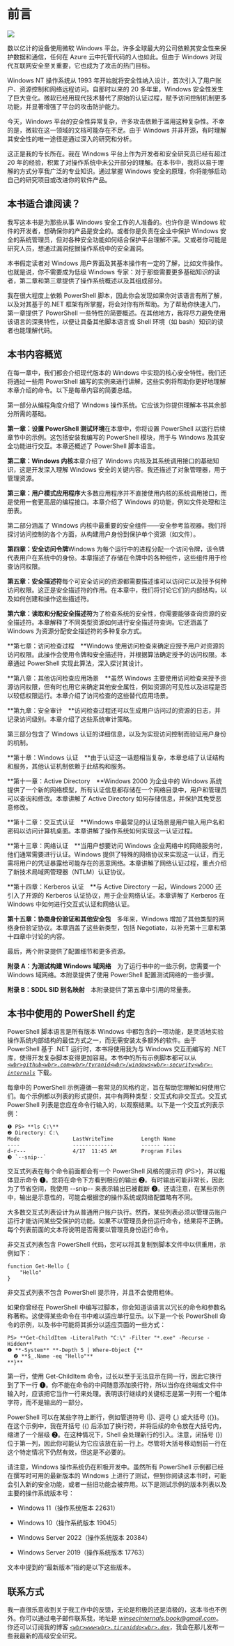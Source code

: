 

# 前言



![](img/chapter.jpg)

数以亿计的设备使用微软 Windows 平台。许多全球最大的公司依赖其安全性来保护数据和通信，任何在 Azure 云中托管代码的人也如此。但由于 Windows 对现代互联网安全至关重要，它也成为了攻击的热门目标。

Windows NT 操作系统从 1993 年开始就将安全性纳入设计，首次引入了用户账户、资源控制和网络远程访问。自那时以来的 20 多年里，Windows 安全性发生了巨大变化。微软已经用现代技术替代了原始的认证过程，赋予访问控制机制更多功能，并显著增强了平台的攻击防护能力。

今天，Windows 平台的安全性异常复杂，许多攻击依赖于滥用这种复杂性。不幸的是，微软在这一领域的文档可能存在不足。由于 Windows 并非开源，有时理解其安全性的唯一途径是通过深入的研究和分析。

这正是我的专长所在。我在 Windows 平台上作为开发者和安全研究员已经有超过 20 年的经验，积累了对操作系统中未公开部分的理解。在本书中，我将以易于理解的方式分享我广泛的专业知识。通过掌握 Windows 安全的原理，你将能够启动自己的研究项目或改进你的软件产品。

## 本书适合谁阅读？

我写这本书是为那些从事 Windows 安全工作的人准备的。也许你是 Windows 软件的开发者，想确保你的产品是安全的。或者你是负责在企业中保护 Windows 安全的系统管理员，但对各种安全功能如何结合保护平台理解不深。又或者你可能是研究人员，想通过漏洞挖掘操作系统中的安全漏洞。

本书假定读者对 Windows 用户界面及其基本操作有一定的了解，比如文件操作。也就是说，你不需要成为低级 Windows 专家：对于那些需要更多基础知识的读者，第二章和第三章提供了操作系统概述以及其组成部分。

我在很大程度上依赖 PowerShell 脚本，因此你会发现如果你对该语言有所了解，以及对其基于的.NET 框架有所掌握，将会对你有所帮助。为了帮助你快速入门，第一章提供了 PowerShell 一些特性的简要概述。在其他地方，我将尽力避免使用该语言的深奥特性，以便让具备其他脚本语言或 Shell 环境（如 bash）知识的读者也能理解代码。

## 本书内容概览

在每一章中，我们都会介绍现代版本的 Windows 中实现的核心安全特性。我们还将通过一些用 PowerShell 编写的实例来进行讲解，这些实例将帮助你更好地理解本章介绍的命令。以下是每章内容的简要总结。

第一部分从编程角度介绍了 Windows 操作系统。它应该为你提供理解本书其余部分所需的基础。

**第一章：设置 PowerShell 测试环境**在本章中，你将设置 PowerShell 以运行后续章节中的示例。这包括安装我编写的 PowerShell 模块，用于与 Windows 及其安全功能进行交互。本章还概述了 PowerShell 脚本语言。

**第二章：Windows 内核**本章介绍了 Windows 内核及其系统调用接口的基础知识，这是开发深入理解 Windows 安全的关键内容。我还描述了对象管理器，用于管理资源。

**第三章：用户模式应用程序**大多数应用程序并不直接使用内核的系统调用接口，而是使用一套更高层的编程接口。本章介绍了 Windows 的功能，例如文件处理和注册表。

第二部分涵盖了 Windows 内核中最重要的安全组件——安全参考监视器。我们将探讨访问控制的各个方面，从构建用户身份到保护单个资源（如文件）。

**第四章：安全访问令牌**Windows 为每个运行中的进程分配一个访问令牌，该令牌代表用户在系统中的身份。本章描述了存储在令牌中的各种组件，这些组件用于检查访问权限。

**第五章：安全描述符**每个可安全访问的资源都需要描述谁可以访问它以及授予何种访问权限。这正是安全描述符的作用。在本章中，我们将讨论它们的内部结构，以及如何创建和操作这些描述符。

**第六章：读取和分配安全描述符**为了检查系统的安全性，你需要能够查询资源的安全描述符。本章解释了不同类型资源如何进行安全描述符查询。它还涵盖了 Windows 为资源分配安全描述符的多种复杂方式。

**第七章：访问检查过程    **Windows 使用访问检查来确定应授予用户对资源的访问权限。此操作会使用令牌和安全描述符，并根据算法确定授予的访问权限。本章通过 PowerShell 实现此算法，深入探讨其设计。

**第八章：其他访问检查应用场景    **虽然 Windows 主要使用访问检查来授予资源访问权限，但有时也用它来确定其他安全属性，例如资源的可见性以及进程是否以较低权限运行。本章介绍了访问检查的这些替代应用场景。

**第九章：安全审计    **访问检查过程还可以生成用户访问过的资源的日志，并记录访问级别。本章介绍了这些系统审计策略。

第三部分包含了 Windows 认证的详细信息，以及为实现访问控制而验证用户身份的机制。

**第十章：Windows 认证    **由于认证这一话题相当复杂，本章总结了认证结构和服务，其他认证机制依赖于此结构和服务。

**第十一章：Active Directory    **Windows 2000 为企业中的 Windows 系统提供了一个新的网络模型，所有认证信息都存储在一个网络目录中，用户和管理员可以查询和修改。本章讲解了 Active Directory 如何存储信息，并保护其免受恶意修改。

**第十二章：交互式认证    **Windows 中最常见的认证场景是用户输入用户名和密码以访问计算机桌面。本章讲解了操作系统如何实现这一认证过程。

**第十三章：网络认证    **当用户想要访问 Windows 企业网络中的网络服务时，他们通常需要进行认证。Windows 提供了特殊的网络协议来实现这一认证，而无需将用户的凭证暴露给可能存在的恶意网络。本章讲解了网络认证过程，重点介绍了新技术局域网管理器（NTLM）认证协议。

**第十四章：Kerberos 认证    **与 Active Directory 一起，Windows 2000 还引入了开源的 Kerberos 认证协议，用于企业网络认证。本章讲解了 Kerberos 在 Windows 中如何进行交互式认证和网络认证。

**第十五章：协商身份验证和其他安全包**    多年来，Windows 增加了其他类型的网络身份验证协议。本章涵盖了这些新类型，包括 Negotiate，以补充第十三章和第十四章中讨论的内容。

最后，两个附录提供了配置细节和更多资源。

**附录 A：为测试构建 Windows 域网络**    为了运行书中的一些示例，您需要一个 Windows 域网络。本附录提供了使用 PowerShell 配置测试网络的一些步骤。

**附录 B：SDDL SID 别名映射**    本附录提供了第五章中引用的常量表。

## 本书中使用的 PowerShell 约定

PowerShell 脚本语言是所有版本 Windows 中都包含的一项功能，是灵活地实验操作系统内部结构的最佳方式之一，而无需安装太多额外的软件。由于 PowerShell 基于 .NET 运行时，本书将使用我为与 Windows 交互而编写的 .NET 库，使得开发复杂脚本变得更加容易。本书中的所有示例脚本都可以从 *[`<wbr>github<wbr>.com<wbr>/tyranid<wbr>/windows<wbr>-security<wbr>-internals`](https://github.com/tyranid/windows-security-internals)* 下载。

每章中的 PowerShell 示例遵循一套常见的风格约定，旨在帮助您理解如何使用它们。每个示例都以列表的形式提供，其中有两种类型：交互式和非交互式。交互式 PowerShell 列表是您应在命令行输入的，以观察结果。以下是一个交互式列表示例：

```
❶ PS> **ls C:\**
❷ Directory: C:\
Mode                 LastWriteTime         Length Name
----                 -------------         ------ ----
d-r---               4/17  11:45 AM        Program Files
❸ `--snip--` 
```

交互式列表在每个命令前面都会有一个 PowerShell 风格的提示符 (PS>)，并以粗体显示命令 ❶。您将在命令下方看到相应的输出 ❷。有时输出可能非常长，因此为了节省空间，我使用 --snip-- 来表示输出已被截断 ❸。还请注意，在某些示例中，输出是示意性的，可能会根据您的操作系统或网络配置略有不同。

大多数交互式列表设计为从普通用户账户执行。然而，某些列表必须以管理员账户运行才能访问某些受保护的功能。如果不以管理员身份运行命令，结果将不正确。每个列表前面的文本将说明是否需要以管理员身份运行命令。

非交互式列表包含 PowerShell 代码，您可以将其复制到脚本文件中以供重用，示例如下：

```
function Get-Hello {
    "Hello"
} 
```

非交互式列表不包含 PowerShell 提示符，并且不会使用粗体。

如果你曾经在 PowerShell 中编写过脚本，你会知道该语言以冗长的命令和参数名称著称。这使得某些命令在书中难以适应单行显示。以下是一个长 PowerShell 命令的示例，以及书中可能将其拆分以适应页面的一些方式：

```
PS> **Get-ChildItem -LiteralPath "C:\" -Filter "*.exe" -Recurse -Hidden**
❶ **-System** **-Depth 5 | Where-Object {**
  ❷ **$_.Name -eq "Hello"**
**}** 
```

第一行，使用 Get-ChildItem 命令，过长以至于无法显示在同一行，因此它换行到了下一行 ❶。你不能在命令的中间随意添加换行符，所以当你在终端或文件中输入时，应该把它当作一行来处理。表明该行继续的关键标志是第一列有一个粗体字符，而不是输出的一部分。

PowerShell 可以在某些字符上断行，例如管道符号 (|)、逗号 (,) 或大括号 ({})。在这个示例中，我在开括号 ({) 后添加了换行符，并将后续的命令放在大括号内，缩进了一个层级 ❷。在这种情况下，Shell 会处理新行的引入。注意，闭括号 (}) 位于第一列，因此你可能认为它应该放在前一行上。尽管将大括号移动到前一行在这个特定情况下仍然有效，但这是不必要的。

请注意，Windows 操作系统仍在积极开发中。虽然所有 PowerShell 示例都已经在撰写时可用的最新版本的 Windows 上进行了测试，但到你阅读这本书时，可能会引入新的安全功能，或者一些旧功能会被弃用。以下是测试示例的版本列表以及主要的操作系统版本号：

+   Windows 11（操作系统版本 22631）

+   Windows 10（操作系统版本 19045）

+   Windows Server 2022（操作系统版本 20384）

+   Windows Server 2019（操作系统版本 17763）

文本中提到的“最新版本”指的是以下这些版本。

## 联系方式

我一直很乐意收到关于我工作中的反馈，无论是积极的还是消极的，这本书也不例外。你可以通过电子邮件联系我，地址是 *winsecinternals.book@gmail.com*。你还可以订阅我的博客 *[`<wbr>www<wbr>.tiraniddo<wbr>.dev`](https://www.tiraniddo.dev)*，我会在那儿发布一些我最新的高级安全研究。
